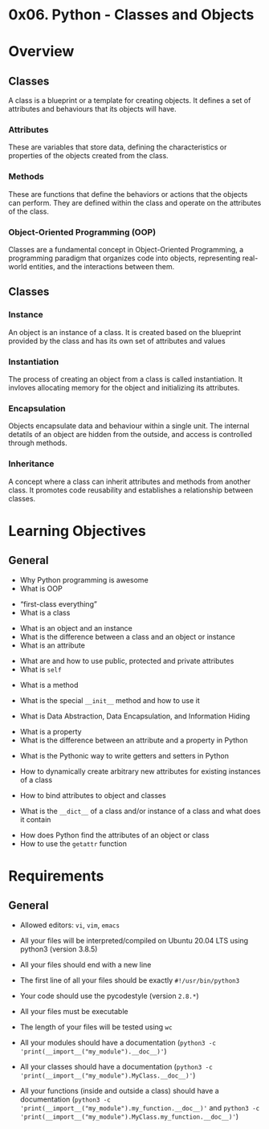 # 0x06. Python - Classes and Objects

# Overview

## Classes
A class is a blueprint or a template for creating objects. It defines a set of attributes and behaviours that its objects will have.

### Attributes
These are variables that store data, defining the characteristics or properties of the objects created from the class.

### Methods
These are functions that define the behaviors or actions that the objects can perform. They are defined within the class and operate on the attributes of the class.

### Object-Oriented Programming (OOP)
Classes are a fundamental concept in Object-Oriented Programming, a programming paradigm that organizes code into objects, representing real-world entities, and the interactions between them.


## Classes
### Instance
An object is an instance of a class. It is created based on the blueprint provided by the class and has its own set of attributes and values

### Instantiation
The process of creating an object from a class is called instantiation. It invloves allocating memory for the object and initializing its attributes.

### Encapsulation
Objects encapsulate data and behaviour within a single unit. The internal detatils of an object are hidden from the outside, and access is controlled through methods.

### Inheritance
A concept where a class can inherit attributes and methods from another class. It promotes code reusability and establishes a relationship between classes.

# Learning Objectives
## General

+ Why Python programming is awesome
+ What is OOP
- “first-class everything”
- What is a class
* What is an object and an instance
* What is the difference between a class and an object or instance
* What is an attribute
- What are and how to use public, protected and private attributes
- What is `self`
* What is a method
- What is the special `__init__` method and how to use it
+ What is Data Abstraction, Data Encapsulation, and Information Hiding
- What is a property
- What is the difference between an attribute and a property in Python
+ What is the Pythonic way to write getters and setters in Python
- How to dynamically create arbitrary new attributes for existing instances of a class
* How to bind attributes to object and classes
- What is the `__dict__` of a class and/or instance of a class and what does it contain
+ How does Python find the attributes of an object or class
+ How to use the `getattr` function


# Requirements
## General
- Allowed editors: `vi`, `vim`, `emacs`
+ All your files will be interpreted/compiled on Ubuntu 20.04 LTS using python3 (version 3.8.5)
* All your files should end with a new line
- The first line of all your files should be exactly `#!/usr/bin/python3`
* Your code should use the pycodestyle (version `2.8.*`)
+ All your files must be executable
- The length of your files will be tested using `wc`
* All your modules should have a documentation (`python3 -c 'print(__import__("my_module").__doc__)'`)
+ All your classes should have a documentation (`python3 -c 'print(__import__("my_module").MyClass.__doc__)'`)
- All your functions (inside and outside a class) should have a documentation (`python3 -c 'print(__import__("my_module").my_function.__doc__)'` and `python3 -c` `'print(__import__("my_module").MyClass.my_function.__doc__)'`)
